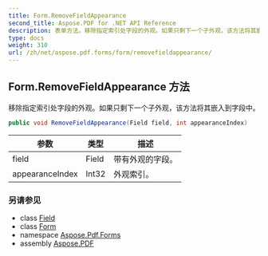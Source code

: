 ```yaml
---
title: Form.RemoveFieldAppearance
second_title: Aspose.PDF for .NET API Reference
description: 表单方法。移除指定索引处字段的外观。如果只剩下一个子外观，该方法将其嵌入到字段中。
type: docs
weight: 310
url: /zh/net/aspose.pdf.forms/form/removefieldappearance/
---
```

## Form.RemoveFieldAppearance 方法

移除指定索引处字段的外观。如果只剩下一个子外观，该方法将其嵌入到字段中。

```csharp
public void RemoveFieldAppearance(Field field, int appearanceIndex)
```

| 参数 | 类型 | 描述 |
| --- | --- | --- |
| field | Field | 带有外观的字段。 |
| appearanceIndex | Int32 | 外观索引。 |

### 另请参见

* class [Field](../../field/)
* class [Form](../)
* namespace [Aspose.Pdf.Forms](../../../aspose.pdf.forms/)
* assembly [Aspose.PDF](../../../)